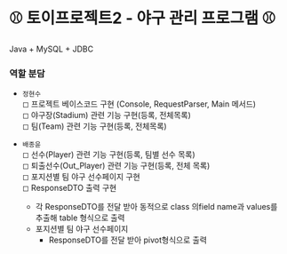 # ⚾ 토이프로젝트2 - 야구 관리 프로그램 ⚾

Java + MySQL + JDBC

### 역할 분담
- `정현수` <br>
  ◻ 프로젝트 베이스코드 구현 (Console, RequestParser, Main 메서드) <br>
  ◻ 야구장(Stadium) 관련 기능 구현(등록, 전체목록) <br>
  ◻ 팀(Team) 관련 기능 구현(등록, 전체목록) <br>

- `배종윤` <br>
  ◻ 선수(Player) 관련 기능 구현(등록, 팀별 선수 목록) <br> 
  ◻ 퇴출선수(Out_Player) 관련 기능 구현(등록, 전체 목록) <br>
  ◻ 포지션별 팀 야구 선수페이지 구현 <br>
  ◻ ResponseDTO 출력 구현
    - 각 ResponseDTO를 전달 받아 동적으로 class 의field name과 values를<br>
      추출해 table 형식으로 출력
    - 포지션별 팀 야구 선수페이지
      - ResponseDTO를 전달 받아 pivot형식으로 출력
